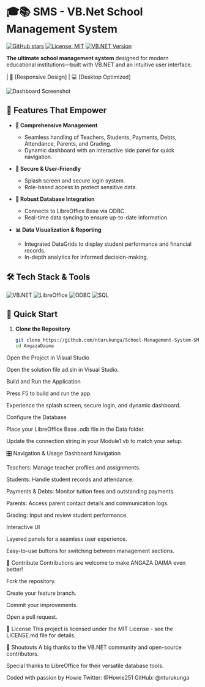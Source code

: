 # 🎓📚 SMS - VB.Net School Management System

[![GitHub stars](https://img.shields.io/github/stars/nturukunga/School-Management-System-SMS-?style=social)](https://github.com/yourusername/AngazaDaima)
[![License: MIT](https://img.shields.io/badge/License-MIT-yellow.svg)](https://opensource.org/licenses/MIT)
[![VB.NET Version](https://img.shields.io/badge/VB.NET-4.8-blue.svg)](https://dotnet.microsoft.com)

**The ultimate school management system** designed for modern educational institutions—built with VB.NET and an intuitive user interface.

 | 📱 [Responsive Design] | 💻 [Desktop Optimized]

![Dashboard Screenshot](./dashboard-screenshot.gif)

## 🌟 Features That Empower

- **🏫 Comprehensive Management**
  - Seamless handling of Teachers, Students, Payments, Debts, Attendance, Parents, and Grading.
  - Dynamic dashboard with an interactive side panel for quick navigation.

- **🔐 Secure & User-Friendly**
  - Splash screen and secure login system.
  - Role-based access to protect sensitive data.

- **💾 Robust Database Integration**
  - Connects to LibreOffice Base via ODBC.
  - Real-time data syncing to ensure up-to-date information.

- **📊 Data Visualization & Reporting**
  - Integrated DataGrids to display student performance and financial records.
  - In-depth analytics for informed decision-making.

## 🛠️ Tech Stack & Tools

![VB.NET](https://img.shields.io/badge/-VB.NET-6234EA?logo=dotnet&logoColor=white)
![LibreOffice](https://img.shields.io/badge/-LibreOffice%20Base-099C3F?logo=libreoffice&logoColor=white)
![ODBC](https://img.shields.io/badge/-ODBC-000000?logo=odbc&logoColor=white)
![SQL](https://img.shields.io/badge/-SQL-4479A1?logo=postgresql&logoColor=white)

## 🚀 Quick Start

1. **Clone the Repository**
   ```bash
   git clone https://github.com/nturukunga/School-Management-System-SMS-.git
   cd AngazaDaima

Open the Project in Visual Studio

Open the solution file ad.sln in Visual Studio.

Build and Run the Application

Press F5 to build and run the app.

Experience the splash screen, secure login, and dynamic dashboard.

Configure the Database

Place your LibreOffice Base .odb file in the Data folder.

Update the connection string in your Module1.vb to match your setup.

🎛️ Navigation & Usage
Dashboard Navigation

Teachers: Manage teacher profiles and assignments.

Students: Handle student records and attendance.

Payments & Debts: Monitor tuition fees and outstanding payments.

Parents: Access parent contact details and communication logs.

Grading: Input and review student performance.

Interactive UI

Layered panels for a seamless user experience.

Easy-to-use buttons for switching between management sections.

🤝 Contribute
Contributions are welcome to make ANGAZA DAIMA even better!

Fork the repository.

Create your feature branch.

Commit your improvements.

Open a pull request.

📜 License
This project is licensed under the MIT License - see the LICENSE.md file for details.

🙏 Shoutouts
A big thanks to the VB.NET community and open-source contributors.

Special thanks to LibreOffice for their versatile database tools.

Coded with passion by Howie
Twitter: @Howie251
GitHub: @nturukunga



